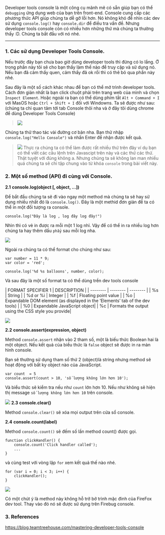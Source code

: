 Developer tools console là một công cụ mãnh mẽ có sẵn giúp bạn có thể `debugging` ứng dụng web của bạn trên front-end. Console cung cấp các phương thức API giúp chúng ta dễ gỡ lỗi hơn. Nó không khó để nhìn các dev sử dụng `console.log()` hay `console.dir`  để điều tra vấn đề.  Nhưng developer tools console còn có nhiều hơn những thứ mà chúng ta thường thấy :D. Chúng ta bắt đầu với nó nhé.

-----
### 1. Các sử dụng Developer Tools Console.
Nếu trước đây bạn chưa bao giờ dùng developer tools thì đừng có lo lắng. Ở trong phần này tôi sẽ cho bạn thấy làm thế nào để truy cập và sử dụng nó. Nếu bạn đã cảm thấy quen, cảm thấy đã ok rồi thì có thê bỏ qua phần này nhé. 

Sau đây là một số cách khác nhau để bạn có thể mở trình developer tools. Cách đơn giản nhất là bạn click chuột phải trên trang web của mình và chọn `Inspect Element`. Hoặc ngoài ra bạn có thể dùng phím tắt `Alt + Command + I` với MasOS hoặc `Ctrl + Shift + I` đối với Windowns. Ta sẽ được như sau: (chúng ta chỉ quan tâm tới tab Console thôi nha và ở đây tôi dùng chrome để dùng Developer Tools Console)

> ![](https://images.viblo.asia/cf9540f7-234c-4aa3-b2f2-c78869e11816.png)

Chúng ta thử thao tác vài đường cơ bản nha. Bạn thử nhập `console.log("Hello Console")` và nhấn Enter để nhận được kết quả.
> ![](https://images.viblo.asia/dd2e1232-58d8-4dee-a474-8ffa36f7f6e3.png)
    Thực ra chúng ta có thể làm được rất nhiều thứ trên đây ví dụ bạn có thể viết các câu lệnh trên Javascipt trên này và các thứ các thứ.
   Thật tuyệt với đúng không a. Nhưng chúng ta sẽ không lan man nhiều quá chúng ta sẽ chỉ tập chung vào từ khóa `console` trong bài viết này.
### 2.    Một số method (API) đi cùng với Console.
**2.1**  **console.log(object [, object, …])**

Để bắt đầu chúng ta sẽ đi vào ngay một method mà chúng ta sẽ hay sử dụng nhiều nhất đó là `console.log()`. Đây là một methid đơn giản để ta có thể in một đối tượng ra console.
```
console.log("Đây là log , log đây log đây!")
```
Nhìn thì có vẻ in được ra mỗi một 1 log nhỉ. Vậy để có thể in ra nhiều log hơn chúng ta hay thêm dấu `phẩy` sau mỗi log nha.

![](https://images.viblo.asia/860362c4-6054-4b5c-8c11-95d9e3d8cfc3.png)

Ngoài ra chúng ta có thể format cho chúng như sau:
```
var number = 11 * 9;
var color = 'red';

console.log('%d %s balloons', number, color);
```
Và sau đây là một số format ta có thể dùng trền dev tools console

| FORMAT SPECIFIER	 1 | DESCRIPTION  |
| -------- | -------- | -------- |
| %s     | String     |
| %d or %i	     | Integer     |
| %f     | Floating point value     |
| %o     | Expandable DOM element (as displayed in the ‘Elements’ tab of the dev tools)     |
| %0     | Expandable JavaScript object|
| %c     | Formats the output using the CSS style you provide|


![](https://images.viblo.asia/920752d8-9d38-4d7e-ab64-d62de75c21e2.png)

**2.2**  **console.assert(expression, object)**

Method `console.assert` nhận vào 2 tham số, một là biếu thức  Boolean hai là một object. Nếu kết quả của biểu thức là `false` object sẽ được in ra màn hình console.

Bạn sẽ thường sử dụng tham số thứ 2 (object)là string nhưng method sẽ hoạt động với bất ky object nào của JavaScript.
```
var count  = 5
console.assert(count > 10, 'số lượng không lớn hơn 10');
```
Và biểu thức sẽ kiểm tra nếu như `count` lớn hơn 10. Nếu như không sẽ hiện thị message `số lượng không lớn hơn 10` trên console.

![](https://images.viblo.asia/f9c3d5a0-6b87-4538-830e-112f8f2edf1a.png)
**2.3**  **console.clear()**

Method `console.clear()` sẽ xóa mọi output trên cửa sổ console.

**2.4**  **console.count(label)**

Method `console.count()` sẽ đếm số lần method count() được gọi. 
```
function clickHandler() {
    console.count('Click handler called');
    ...
}
```

và cùng test với vòng lặp `for` xem kết quả thế nào nhé.
```
for (var i = 0; i < 3; i++) {
    clickHandler();
}
```

![](https://images.viblo.asia/a27c96e9-8c92-483b-bb70-6b20b55b7ef4.png)

Có một chút ý là method này không hỗ trở bở trình mặc đinh của FireFox dev tool. Thay vào đó nó sẽ được sử dụng trên Firebug console.

### 3.    References
https://blog.teamtreehouse.com/mastering-developer-tools-console